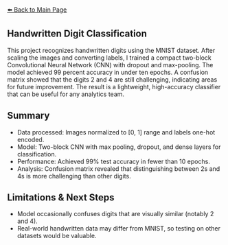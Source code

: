 [⬅️ Back to Main Page](../)

## Handwritten Digit Classification
This project recognizes handwritten digits using the MNIST dataset. After scaling the images and converting labels, I trained a compact two-block Convolutional Neural Network (CNN) with dropout and max-pooling. The model achieved 99 percent accuracy in under ten epochs. A confusion matrix showed that the digits 2 and 4 are still challenging, indicating areas for future improvement. The result is a lightweight, high-accuracy classifier that can be useful for any analytics team.

## Summary
- Data processed: Images normalized to [0, 1] range and labels one-hot encoded.
- Model: Two-block CNN with max pooling, dropout, and dense layers for classification.
- Performance: Achieved 99% test accuracy in fewer than 10 epochs.
- Analysis: Confusion matrix revealed that distinguishing between 2s and 4s is more challenging than other digits.

## Limitations & Next Steps
- Model occasionally confuses digits that are visually similar (notably 2 and 4).
- Real-world handwritten data may differ from MNIST, so testing on other datasets would be valuable.
